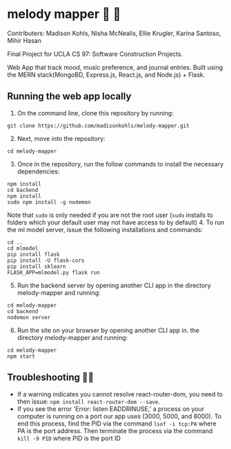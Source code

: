 # melody mapper :musical_note: :green_book:
Contributers: Madison Kohls, Nisha McNealis, Ellie Krugler, Karina Santoso, Mihir Hasan

Final Project for UCLA CS 97: Software Construction Projects.

Web App that track mood, music preference, and journal entries. Built using the MERN stack(MongoBD, Express.js, React.js, and Node.js) + Flask.

## Running the web app locally
1. On the command line, clone this repository by running:
```
git clone https://github.com/madisonkohls/melody-mapper.git
```
2. Next, move into the repository:
```
cd melody-mapper
```
3. Once in the repository, run the follow commands to install the necessary dependencies:
```
npm install
cd backend
npm install
sudo npm install -g nodemon
```
Note that `sudo` is only needed if you are not the root user (`sudo` installs to folders which your default user may not have access to by default)
4. To run the ml model server, issue the following installations and commands:
```
cd ..
cd mlmodel
pip install flask
pip install -U flask-cors		
pip install sklearn
FLASK_APP=mlmodel.py flask run
```
5. Run the backend server by opening another CLI app in the directory melody-mapper and running:
```
cd melody-mapper
cd backend
nodemon server
```
6. Run the site on your browser by opening another CLI app in. the directory melody-mapper and running:
```
cd melody-mapper
npm start
```

## Troubleshooting :woman_technologist:
* If a warning indicates you cannot resolve react-router-dom, you need to then issue: `npm install react-router-dom --save`.
* If you see the error 'Error: listen EADDRINUSE,' a process on your computer is running on a port our app uses (3000, 5000, and 8000). To end this process, find the PID via the command `lsof -i tcp:PA` where PA is the port address. Then terminate the process via the command `kill -9 PID` where PID is the port ID
